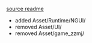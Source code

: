 [source readme](https://github.com/yongkangchen/poker-client)

- added Asset/Runtime/NGUI/
- removed Asset/UI/
- removed Asset/game_zzmj/